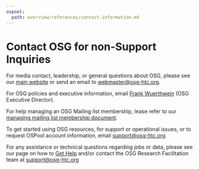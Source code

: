 ```yaml
---
ospool:
  path: overview/references/contact-information.md
---
```


Contact OSG for non-Support Inquiries 
====================================

For media contact, leadership, or general questions about OSG, please see our
[main website](https://osg-htc.org/contact) or send an email to webmaster@osg-htc.org.

For OSG policies and executive information, email [Frank Wuerthwein](fkw@ucsd.edu) (OSG Executive Director).

For help managing an OSG Mailing list membership, lease refer to our [managing mailing list membership document](https://osg-htc.org/community/mailing-lists).

To get started using OSG resources, for support or operational issues, or to request OSPool account information, email [support@osg-htc.org](support@osg-htc.org).

For any assistance or technical questions regarding jobs or data, please see our page on how to [Get Help](../../../support_and_training/get_help%21/getting-help-from-RCFs/)
and/or contact the OSG Research Facilitation team at [support@osg-htc.org](mailto:support@osg-htc.org)
